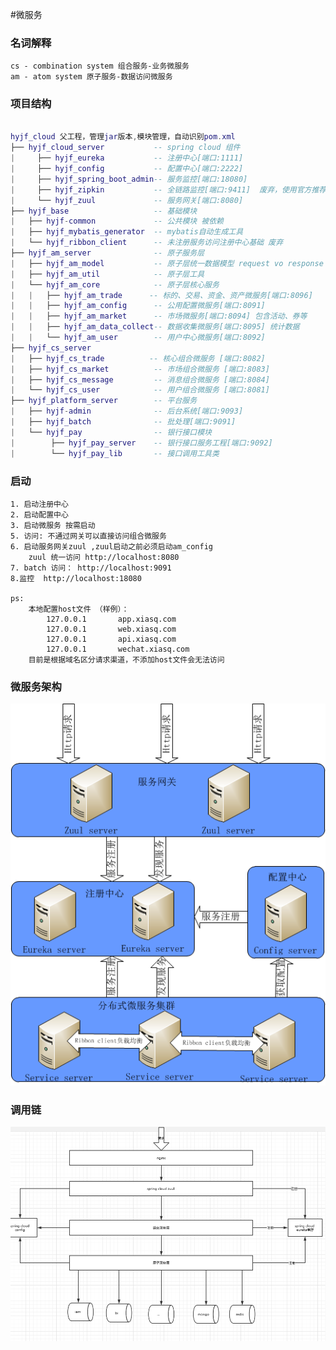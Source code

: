 #微服务

### 名词解释
    cs - combination system 组合服务-业务微服务
    am - atom system 原子服务-数据访问微服务
    
    
### 项目结构


``` lua

hyjf_cloud 父工程，管理jar版本,模块管理，自动识别pom.xml
├── hyjf_cloud_server           -- spring cloud 组件
|     ├── hyjf_eureka           -- 注册中心[端口:1111]
|     ├── hyjf_config           -- 配置中心[端口:2222]
|     ├── hyjf_spring_boot_admin-- 服务监控[端口:18080]
|     ├── hyjf_zipkin           -- 全链路监控[端口:9411]  废弃，使用官方推荐jar
|     └── hyjf_zuul             -- 服务网关[端口:8080]
├── hyjf_base                   -- 基础模块
|   ├── hyjf-common             -- 公共模块 被依赖
|   ├── hyjf_mybatis_generator  -- mybatis自动生成工具
|   └── hyjf_ribbon_client      -- 未注册服务访问注册中心基础 废弃
├── hyjf_am_server              -- 原子服务层
|   ├── hyjf_am_model           -- 原子层统一数据模型 request vo response
|   ├── hyjf_am_util            -- 原子层工具
|   └── hyjf_am_core            -- 原子层核心服务
|   |   ├── hyjf_am_trade      -- 标的、交易、资金、资产微服务[端口:8096]
|   |   ├── hyjf_am_config      -- 公用配置微服务[端口:8091]
|   |   ├── hyjf_am_market      -- 市场微服务[端口:8094] 包含活动、券等
|   |   ├── hyjf_am_data_collect-- 数据收集微服务[端口:8095] 统计数据
|   |   └── hyjf_am_user        -- 用户中心微服务[端口:8092]
├── hyjf_cs_server
|   ├── hyjf_cs_trade          -- 核心组合微服务 [端口:8082] 
|   ├── hyjf_cs_market          -- 市场组合微服务 [端口:8083] 
|   ├── hyjf_cs_message         -- 消息组合微服务 [端口:8084] 
|   └── hyjf_cs_user            -- 用户组合微服务 [端口:8081] 
├── hyjf_platform_server        -- 平台服务
|   ├── hyjf-admin              -- 后台系统[端口:9093]
|   ├── hyjf_batch              -- 批处理[端口:9091]
|   └── hyjf_pay                -- 银行接口模块
|        ├── hyjf_pay_server    -- 银行接口服务工程[端口:9092]
|        └── hyjf_pay_lib       -- 接口调用工具类

```

### 启动
    1. 启动注册中心 
    2. 启动配置中心 
    3. 启动微服务 按需启动
    5. 访问: 不通过网关可以直接访问组合微服务
    6. 启动服务网关zuul ,zuul启动之前必须启动am_config
        zuul 统一访问 http://localhost:8080
    7. batch 访问： http://localhost:9091
    8.监控  http://localhost:18080
    
    ps:
        本地配置host文件 （样例）：
            127.0.0.1       app.xiasq.com
            127.0.0.1       web.xiasq.com
            127.0.0.1       api.xiasq.com
            127.0.0.1       wechat.xiasq.com
        目前是根据域名区分请求渠道，不添加host文件会无法访问  
        
### 微服务架构
   ![调用链](pic2.png)    
       
### 调用链
   ![调用链](pic1.png)
   